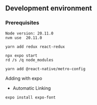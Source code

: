 



## Development environment

### Prerequisites

```
Node version: 20.11.0
nvm use  20.11.0
```


```
yarn add redux react-redux

npx expo start
rd /s /q node_modules

```

```
yarn add @react-native/metro-config
```


Adding with expo

- Automatic Linking

```
expo install expo-font
```